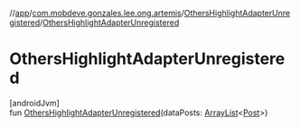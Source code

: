 //[app](../../../index.md)/[com.mobdeve.gonzales.lee.ong.artemis](../index.md)/[OthersHighlightAdapterUnregistered](index.md)/[OthersHighlightAdapterUnregistered](-others-highlight-adapter-unregistered.md)

# OthersHighlightAdapterUnregistered

[androidJvm]\
fun [OthersHighlightAdapterUnregistered](-others-highlight-adapter-unregistered.md)(dataPosts: [ArrayList](https://developer.android.com/reference/kotlin/java/util/ArrayList.html)<[Post](../-post/index.md)>)
